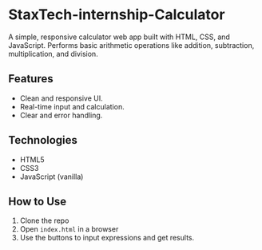 # StaxTech-internship-Calculator
A simple, responsive calculator web app built with HTML, CSS, and JavaScript. Performs basic arithmetic operations like addition, subtraction, multiplication, and division.

## Features
- Clean and responsive UI. 
- Real-time input and calculation. 
- Clear and error handling. 

## Technologies
- HTML5
- CSS3
- JavaScript (vanilla)

## How to Use
1. Clone the repo
2. Open `index.html` in a browser
3. Use the buttons to input expressions and get results. 
